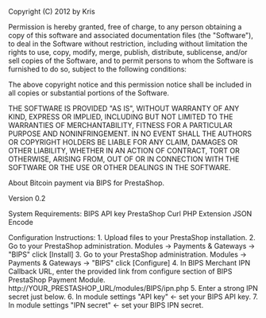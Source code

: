 Copyright (C) 2012 by Kris

Permission is hereby granted, free of charge, to any person obtaining a copy
of this software and associated documentation files (the "Software"), to deal
in the Software without restriction, including without limitation the rights
to use, copy, modify, merge, publish, distribute, sublicense, and/or sell
copies of the Software, and to permit persons to whom the Software is
furnished to do so, subject to the following conditions:

The above copyright notice and this permission notice shall be included in
all copies or substantial portions of the Software.

THE SOFTWARE IS PROVIDED "AS IS", WITHOUT WARRANTY OF ANY KIND, EXPRESS OR
IMPLIED, INCLUDING BUT NOT LIMITED TO THE WARRANTIES OF MERCHANTABILITY,
FITNESS FOR A PARTICULAR PURPOSE AND NONINFRINGEMENT. IN NO EVENT SHALL THE
AUTHORS OR COPYRIGHT HOLDERS BE LIABLE FOR ANY CLAIM, DAMAGES OR OTHER
LIABILITY, WHETHER IN AN ACTION OF CONTRACT, TORT OR OTHERWISE, ARISING FROM,
OUT OF OR IN CONNECTION WITH THE SOFTWARE OR THE USE OR OTHER DEALINGS IN
THE SOFTWARE.

About
	Bitcoin payment via BIPS for PrestaShop.

Version 0.2
	
System Requirements:
	BIPS API key
	PrestaShop
	Curl PHP Extension
	JSON Encode
  
Configuration Instructions:
	1. Upload files to your PrestaShop installation.
	2. Go to your PrestaShop administration. Modules -> Payments & Gateways -> "BIPS" click [Install]
	3. Go to your PrestaShop administration. Modules -> Payments & Gateways -> "BIPS" click [Configure]
	4. In BIPS Merchant IPN Callback URL, enter the provided link from configure section of BIPS PrestaShop Payment Module. http://YOUR_PRESTASHOP_URL/modules/BIPS/ipn.php
	5. Enter a strong IPN secret just below.
	6. In module settings "API key" <- set your BIPS API key.
	7. In module settings "IPN secret" <- set your BIPS IPN secret.
